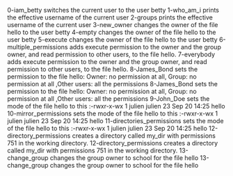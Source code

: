 0-iam_betty switches the current user to the user betty
1-who_am_i prints the effective username of the current user
2-groups prints the effective username of the current user
3-new_owner changes the owner of the file hello to the user betty
4-empty changes the owner of the file hello to the user betty
5-execute changes the owner of the file hello to the user betty
6-multiple_permissions adds execute permission to the owner and the group owner, and read permission to other users, to the file hello.
7-everybody adds execute permission to the owner and the group owner, and read permission to other users, to the file hello.
8-James_Bond sets the permission to the file hello: Owner: no permission at all, Group: no permission at all ,Other users: all the permissions
8-James_Bond sets the permission to the file hello: Owner: no permission at all, Group: no permission at all ,Other users: all the permissions
9-John_Doe sets the mode of the file hello to this :-rwxr-x-wx 1 julien julien 23 Sep 20 14:25 hello
10-mirror_permissions sets the mode of the file hello to this :-rwxr-x-wx 1 julien julien 23 Sep 20 14:25 hello
11-directories_permissions sets the mode of the file hello to this :-rwxr-x-wx 1 julien julien 23 Sep 20 14:25 hello
12-directory_permissions creates a directory called my_dir with permissions 751 in the working directory.
12-directory_permissions creates a directory called my_dir with permissions 751 in the working directory.
13-change_group changes the group owner to school for the file hello
13-change_group changes the group owner to school for the file hello
